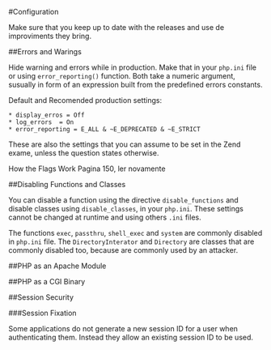 #Configuration

Make sure that you keep up to date with the releases and use de improviments they bring.

##Errors and Warings 

Hide warning and errors while in production. Make that in your `php.ini` file or using `error_reporting()` function. Both take a numeric argument, susually in form of an expression built from the predefined errors constants.

Default and Recomended production settings:

	* display_erros = Off
	* log_errors  = On
	* error_reporting = E_ALL & ~E_DEPRECATED & ~E_STRICT 

These are also the settings that you can assume to be set in the Zend exame, unless the question states otherwise.

How the Flags Work Pagina 150, ler novamente

##Disabling Functions and Classes

You can disable a function using the directive `disable_functions` and disable classes using  `disable_classes`, in your `php.ini`. These settings cannot be changed at runtime and using others `.ini` files.

The functions `exec`, `passthru`, `shell_exec` and `system` are commonly disabled in `php.ini` file. The `DirectoryInterator` and `Directory` are classes that are commonly disabled too, because are commonly used by an attacker.


##PHP as an Apache Module

##PHP as a CGI Binary



##Session Security

###Session Fixation

Some applications do not generate a new session ID for a user when authenticating them. Instead they allow an existing session ID to be used.

